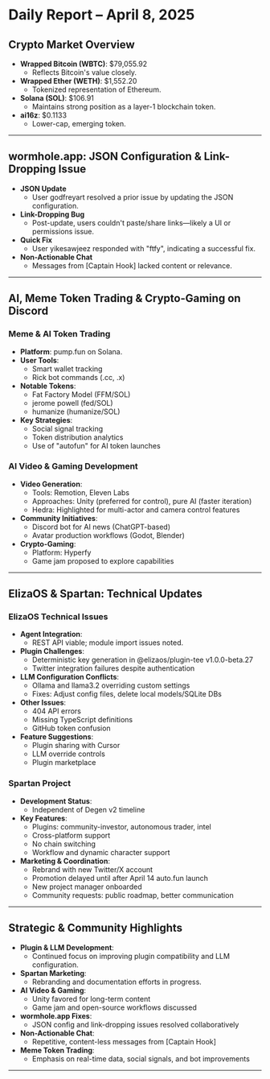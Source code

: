 # Daily Report – April 8, 2025

## Crypto Market Overview

- **Wrapped Bitcoin (WBTC)**: $79,055.92
  - Reflects Bitcoin's value closely.
- **Wrapped Ether (WETH)**: $1,552.20
  - Tokenized representation of Ethereum.
- **Solana (SOL)**: $106.91
  - Maintains strong position as a layer-1 blockchain token.
- **ai16z**: $0.1133
  - Lower-cap, emerging token.

---

## wormhole.app: JSON Configuration & Link-Dropping Issue

- **JSON Update**
  - User godfreyart resolved a prior issue by updating the JSON configuration.
- **Link-Dropping Bug**
  - Post-update, users couldn't paste/share links—likely a UI or permissions issue.
- **Quick Fix**
  - User yikesawjeez responded with "ftfy", indicating a successful fix.
- **Non-Actionable Chat**
  - Messages from [Captain Hook] lacked content or relevance.

---

## AI, Meme Token Trading & Crypto-Gaming on Discord

### Meme & AI Token Trading

- **Platform**: pump.fun on Solana.
- **User Tools**:
  - Smart wallet tracking
  - Rick bot commands (.cc, .x)
- **Notable Tokens**:
  - Fat Factory Model (FFM/SOL)
  - jerome powell (fed/SOL)
  - humanize (humanize/SOL)
- **Key Strategies**:
  - Social signal tracking
  - Token distribution analytics
  - Use of "autofun" for AI token launches

### AI Video & Gaming Development

- **Video Generation**:
  - Tools: Remotion, Eleven Labs
  - Approaches: Unity (preferred for control), pure AI (faster iteration)
  - Hedra: Highlighted for multi-actor and camera control features
- **Community Initiatives**:
  - Discord bot for AI news (ChatGPT-based)
  - Avatar production workflows (Godot, Blender)
- **Crypto-Gaming**:
  - Platform: Hyperfy
  - Game jam proposed to explore capabilities

---

## ElizaOS & Spartan: Technical Updates

### ElizaOS Technical Issues

- **Agent Integration**:
  - REST API viable; module import issues noted.
- **Plugin Challenges**:
  - Deterministic key generation in @elizaos/plugin-tee v1.0.0-beta.27
  - Twitter integration failures despite authentication
- **LLM Configuration Conflicts**:
  - Ollama and llama3.2 overriding custom settings
  - Fixes: Adjust config files, delete local models/SQLite DBs
- **Other Issues**:
  - 404 API errors
  - Missing TypeScript definitions
  - GitHub token confusion
- **Feature Suggestions**:
  - Plugin sharing with Cursor
  - LLM override controls
  - Plugin marketplace

### Spartan Project

- **Development Status**:
  - Independent of Degen v2 timeline
- **Key Features**:
  - Plugins: community-investor, autonomous trader, intel
  - Cross-platform support
  - No chain switching
  - Workflow and dynamic character support
- **Marketing & Coordination**:
  - Rebrand with new Twitter/X account
  - Promotion delayed until after April 14 auto.fun launch
  - New project manager onboarded
  - Community requests: public roadmap, better communication

---

## Strategic & Community Highlights

- **Plugin & LLM Development**:
  - Continued focus on improving plugin compatibility and LLM configuration.
- **Spartan Marketing**:
  - Rebranding and documentation efforts in progress.
- **AI Video & Gaming**:
  - Unity favored for long-term content
  - Game jam and open-source workflows discussed
- **wormhole.app Fixes**:
  - JSON config and link-dropping issues resolved collaboratively
- **Non-Actionable Chat**:
  - Repetitive, content-less messages from [Captain Hook]
- **Meme Token Trading**:
  - Emphasis on real-time data, social signals, and bot improvements

---
